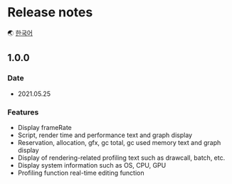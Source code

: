 # Release notes

🌏 [한국어](ReleaseNotes.md)

## 1.0.0

### Date

* 2021.05.25

### Features

* Display frameRate
* Script, render time and performance text and graph display
* Reservation, allocation, gfx, gc total, gc used memory text and graph display
* Display of rendering-related profiling text such as drawcall, batch, etc.
* Display system information such as OS, CPU, GPU
* Profiling function real-time editing function